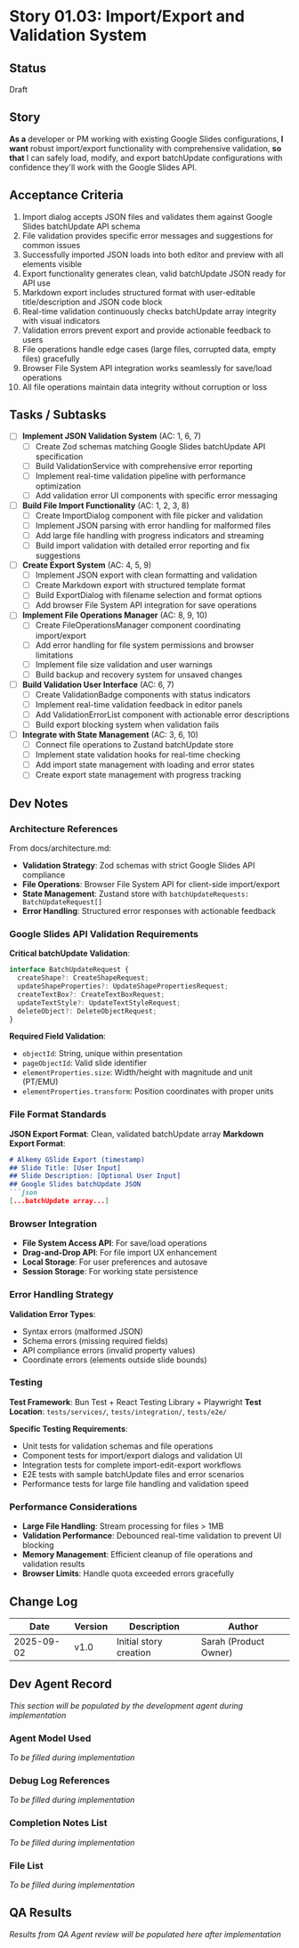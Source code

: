 # Story 01.03: Import/Export and Validation System

## Status
Draft

## Story
**As a** developer or PM working with existing Google Slides configurations,
**I want** robust import/export functionality with comprehensive validation,
**so that** I can safely load, modify, and export batchUpdate configurations with confidence they'll work with the Google Slides API.

## Acceptance Criteria

1. Import dialog accepts JSON files and validates them against Google Slides batchUpdate API schema
2. File validation provides specific error messages and suggestions for common issues
3. Successfully imported JSON loads into both editor and preview with all elements visible
4. Export functionality generates clean, valid batchUpdate JSON ready for API use
5. Markdown export includes structured format with user-editable title/description and JSON code block
6. Real-time validation continuously checks batchUpdate array integrity with visual indicators
7. Validation errors prevent export and provide actionable feedback to users
8. File operations handle edge cases (large files, corrupted data, empty files) gracefully
9. Browser File System API integration works seamlessly for save/load operations
10. All file operations maintain data integrity without corruption or loss

## Tasks / Subtasks

- [ ] **Implement JSON Validation System** (AC: 1, 6, 7)
  - [ ] Create Zod schemas matching Google Slides batchUpdate API specification
  - [ ] Build ValidationService with comprehensive error reporting
  - [ ] Implement real-time validation pipeline with performance optimization
  - [ ] Add validation error UI components with specific error messaging

- [ ] **Build File Import Functionality** (AC: 1, 2, 3, 8)
  - [ ] Create ImportDialog component with file picker and validation
  - [ ] Implement JSON parsing with error handling for malformed files
  - [ ] Add large file handling with progress indicators and streaming
  - [ ] Build import validation with detailed error reporting and fix suggestions

- [ ] **Create Export System** (AC: 4, 5, 9)
  - [ ] Implement JSON export with clean formatting and validation
  - [ ] Create Markdown export with structured template format
  - [ ] Build ExportDialog with filename selection and format options
  - [ ] Add browser File System API integration for save operations

- [ ] **Implement File Operations Manager** (AC: 8, 9, 10)
  - [ ] Create FileOperationsManager component coordinating import/export
  - [ ] Add error handling for file system permissions and browser limitations
  - [ ] Implement file size validation and user warnings
  - [ ] Build backup and recovery system for unsaved changes

- [ ] **Build Validation User Interface** (AC: 6, 7)
  - [ ] Create ValidationBadge components with status indicators
  - [ ] Implement real-time validation feedback in editor panels
  - [ ] Add ValidationErrorList component with actionable error descriptions
  - [ ] Build export blocking system when validation fails

- [ ] **Integrate with State Management** (AC: 3, 6, 10)
  - [ ] Connect file operations to Zustand batchUpdate store
  - [ ] Implement state validation hooks for real-time checking
  - [ ] Add import state management with loading and error states
  - [ ] Create export state management with progress tracking

## Dev Notes

### Architecture References
From docs/architecture.md:
- **Validation Strategy**: Zod schemas with strict Google Slides API compliance
- **File Operations**: Browser File System API for client-side import/export
- **State Management**: Zustand store with `batchUpdateRequests: BatchUpdateRequest[]`
- **Error Handling**: Structured error responses with actionable feedback

### Google Slides API Validation Requirements
**Critical batchUpdate Validation**:
```typescript
interface BatchUpdateRequest {
  createShape?: CreateShapeRequest;
  updateShapeProperties?: UpdateShapePropertiesRequest;
  createTextBox?: CreateTextBoxRequest;
  updateTextStyle?: UpdateTextStyleRequest;
  deleteObject?: DeleteObjectRequest;
}
```

**Required Field Validation**:
- `objectId`: String, unique within presentation
- `pageObjectId`: Valid slide identifier
- `elementProperties.size`: Width/height with magnitude and unit (PT/EMU)
- `elementProperties.transform`: Position coordinates with proper units

### File Format Standards
**JSON Export Format**: Clean, validated batchUpdate array
**Markdown Export Format**:
```markdown
# Alkemy GSlide Export (timestamp)
## Slide Title: [User Input]
## Slide Description: [Optional User Input]
## Google Slides batchUpdate JSON
```json
[...batchUpdate array...]
```

### Browser Integration
- **File System Access API**: For save/load operations
- **Drag-and-Drop API**: For file import UX enhancement
- **Local Storage**: For user preferences and autosave
- **Session Storage**: For working state persistence

### Error Handling Strategy
**Validation Error Types**:
- Syntax errors (malformed JSON)
- Schema errors (missing required fields)
- API compliance errors (invalid property values)
- Coordinate errors (elements outside slide bounds)

### Testing
**Test Framework**: Bun Test + React Testing Library + Playwright
**Test Location**: `tests/services/`, `tests/integration/`, `tests/e2e/`

**Specific Testing Requirements**:
- Unit tests for validation schemas and file operations
- Component tests for import/export dialogs and validation UI
- Integration tests for complete import-edit-export workflows
- E2E tests with sample batchUpdate files and error scenarios
- Performance tests for large file handling and validation speed

### Performance Considerations
- **Large File Handling**: Stream processing for files > 1MB
- **Validation Performance**: Debounced real-time validation to prevent UI blocking
- **Memory Management**: Efficient cleanup of file operations and validation results
- **Browser Limits**: Handle quota exceeded errors gracefully

## Change Log

| Date | Version | Description | Author |
|------|---------|-------------|--------|
| 2025-09-02 | v1.0 | Initial story creation | Sarah (Product Owner) |

## Dev Agent Record

*This section will be populated by the development agent during implementation*

### Agent Model Used
*To be filled during implementation*

### Debug Log References
*To be filled during implementation*

### Completion Notes List
*To be filled during implementation*

### File List
*To be filled during implementation*

## QA Results

*Results from QA Agent review will be populated here after implementation*